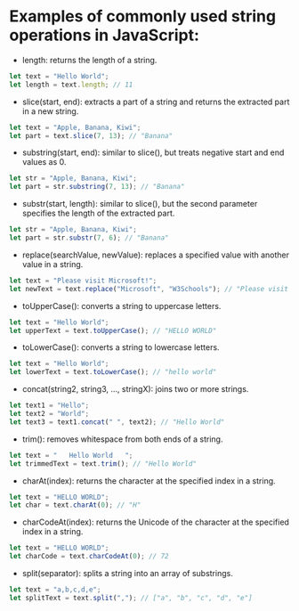 # Examples of commonly used string operations in JavaScript:

* length: returns the length of a string.
```js
let text = "Hello World";
let length = text.length; // 11
```
* slice(start, end): extracts a part of a string and returns the extracted part in a new string.
```js
let text = "Apple, Banana, Kiwi";
let part = text.slice(7, 13); // "Banana"
```
* substring(start, end): similar to slice(), but treats negative start and end values as 0.
```js
let str = "Apple, Banana, Kiwi";
let part = str.substring(7, 13); // "Banana"
```
* substr(start, length): similar to slice(), but the second parameter specifies the length of the extracted part.
```js 
let str = "Apple, Banana, Kiwi";
let part = str.substr(7, 6); // "Banana"
```
* replace(searchValue, newValue): replaces a specified value with another value in a string.
```js  
let text = "Please visit Microsoft!";
let newText = text.replace("Microsoft", "W3Schools"); // "Please visit W3Schools!"
```
* toUpperCase(): converts a string to uppercase letters.
```js  
let text = "Hello World";
let upperText = text.toUpperCase(); // "HELLO WORLD"
```
* toLowerCase(): converts a string to lowercase letters.
```js
let text = "Hello World";
let lowerText = text.toLowerCase(); // "hello world"
```
* concat(string2, string3, ..., stringX): joins two or more strings.
```js
let text1 = "Hello";
let text2 = "World";
let text3 = text1.concat(" ", text2); // "Hello World"
```
* trim(): removes whitespace from both ends of a string.
```js
let text = "   Hello World   ";
let trimmedText = text.trim(); // "Hello World"
```
* charAt(index): returns the character at the specified index in a string.
```js
let text = "HELLO WORLD";
let char = text.charAt(0); // "H"
```
* charCodeAt(index): returns the Unicode of the character at the specified index in a string.
```js
let text = "HELLO WORLD";
let charCode = text.charCodeAt(0); // 72
```
* split(separator): splits a string into an array of substrings.
```js
let text = "a,b,c,d,e";
let splitText = text.split(","); // ["a", "b", "c", "d", "e"]
```